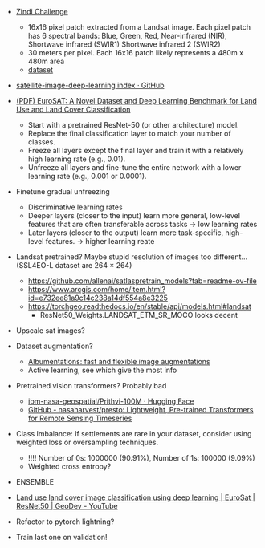- [Zindi Challenge](https://zindi.africa/competitions/inegi-gcim-human-settlement-detection-challenge)
  - 16x16 pixel patch extracted from a Landsat image. Each pixel patch has 6 spectral bands: Blue, Green, Red, Near-infrared (NIR), Shortwave infrared (SWIR1) Shortwave infrared 2 (SWIR2)
  - 30 meters per pixel. Each 16x16 patch likely represents a 480m x 480m area 
  - [dataset](https://drive.google.com/drive/folders/10KqkaOAGKKdYK6qrFce3chwW7sIeyDWS)

- [satellite-image-deep-learning index · GitHub](https://github.com/satellite-image-deep-learning)

- [(PDF) EuroSAT: A Novel Dataset and Deep Learning Benchmark for Land Use and Land Cover Classification](https://www.researchgate.net/publication/319463676_EuroSAT_A_Novel_Dataset_and_Deep_Learning_Benchmark_for_Land_Use_and_Land_Cover_Classification#pf9)
  - Start with a pretrained ResNet-50 (or other architecture) model. 
  - Replace the final classification layer to match your number of classes.
  - Freeze all layers except the final layer and train it with a relatively high learning rate (e.g., 0.01).
  - Unfreeze all layers and fine-tune the entire network with a lower learning rate (e.g., 0.001 or 0.0001).

- Finetune gradual unfreezing
  - Discriminative learning rates
  - Deeper layers (closer to the input) learn more general, low-level features that are often transferable across tasks -> low learning rates
  - Later layers (closer to the output) learn more task-specific, high-level features. -> higher learning reate

- Landsat pretrained? Maybe stupid resolution of images too different... (SSL4EO-L dataset are 264 × 264)
  - https://github.com/allenai/satlaspretrain_models?tab=readme-ov-file
  - https://www.arcgis.com/home/item.html?id=e732ee81a9c14c238a14df554a8e3225
  - https://torchgeo.readthedocs.io/en/stable/api/models.html#landsat  
    - ResNet50_Weights.LANDSAT_ETM_SR_MOCO looks decent

- Upscale sat images?

- Dataset augmentation?
  - [Albumentations: fast and flexible image augmentations](https://albumentations.ai/)
  - Active learning, see which give the most info

- Pretrained vision transformers? Probably bad
  - [ibm-nasa-geospatial/Prithvi-100M · Hugging Face](https://huggingface.co/ibm-nasa-geospatial/Prithvi-100M)
  - [GitHub - nasaharvest/presto: Lightweight, Pre-trained Transformers for Remote Sensing Timeseries](https://github.com/nasaharvest/presto)

- Class Imbalance: If settlements are rare in your dataset, consider using weighted loss or oversampling techniques.
  - !!!! Number of 0s: 1000000 (90.91%), Number of 1s: 100000 (9.09%)
  - Weighted cross entropy?

- ENSEMBLE

- [Land use land cover image classification using deep learning | EuroSat | ResNet50 | GeoDev - YouTube](https://youtu.be/5BNHcLDeirs?t=691)

- Refactor to pytorch lightning?

- Train last one on validation!